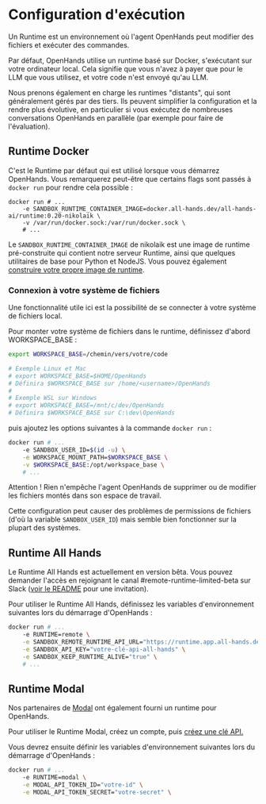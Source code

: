 

# Configuration d'exécution

Un Runtime est un environnement où l'agent OpenHands peut modifier des fichiers et exécuter des commandes.

Par défaut, OpenHands utilise un runtime basé sur Docker, s'exécutant sur votre ordinateur local. Cela signifie que vous n'avez à payer que pour le LLM que vous utilisez, et votre code n'est envoyé qu'au LLM.

Nous prenons également en charge les runtimes "distants", qui sont généralement gérés par des tiers. Ils peuvent simplifier la configuration et la rendre plus évolutive, en particulier si vous exécutez de nombreuses conversations OpenHands en parallèle (par exemple pour faire de l'évaluation).

## Runtime Docker
C'est le Runtime par défaut qui est utilisé lorsque vous démarrez OpenHands. Vous remarquerez peut-être que certains flags sont passés à `docker run` pour rendre cela possible :

```
docker run # ...
    -e SANDBOX_RUNTIME_CONTAINER_IMAGE=docker.all-hands.dev/all-hands-ai/runtime:0.20-nikolaik \
    -v /var/run/docker.sock:/var/run/docker.sock \
    # ...
```

Le `SANDBOX_RUNTIME_CONTAINER_IMAGE` de nikolaik est une image de runtime pré-construite qui contient notre serveur Runtime, ainsi que quelques utilitaires de base pour Python et NodeJS. Vous pouvez également [construire votre propre image de runtime](how-to/custom-sandbox-guide).

### Connexion à votre système de fichiers
Une fonctionnalité utile ici est la possibilité de se connecter à votre système de fichiers local.

Pour monter votre système de fichiers dans le runtime, définissez d'abord WORKSPACE_BASE :
```bash
export WORKSPACE_BASE=/chemin/vers/votre/code

# Exemple Linux et Mac
# export WORKSPACE_BASE=$HOME/OpenHands
# Définira $WORKSPACE_BASE sur /home/<username>/OpenHands
#
# Exemple WSL sur Windows
# export WORKSPACE_BASE=/mnt/c/dev/OpenHands
# Définira $WORKSPACE_BASE sur C:\dev\OpenHands
```

puis ajoutez les options suivantes à la commande `docker run` :

```bash
docker run # ...
    -e SANDBOX_USER_ID=$(id -u) \
    -e WORKSPACE_MOUNT_PATH=$WORKSPACE_BASE \
    -v $WORKSPACE_BASE:/opt/workspace_base \
    # ...
```

Attention ! Rien n'empêche l'agent OpenHands de supprimer ou de modifier les fichiers montés dans son espace de travail.

Cette configuration peut causer des problèmes de permissions de fichiers (d'où la variable `SANDBOX_USER_ID`) mais semble bien fonctionner sur la plupart des systèmes.

## Runtime All Hands
Le Runtime All Hands est actuellement en version bêta. Vous pouvez demander l'accès en rejoignant le canal #remote-runtime-limited-beta sur Slack ([voir le README](https://github.com/All-Hands-AI/OpenHands?tab=readme-ov-file#-join-our-community) pour une invitation).

Pour utiliser le Runtime All Hands, définissez les variables d'environnement suivantes lors du démarrage d'OpenHands :

```bash
docker run # ...
    -e RUNTIME=remote \
    -e SANDBOX_REMOTE_RUNTIME_API_URL="https://runtime.app.all-hands.dev" \
    -e SANDBOX_API_KEY="votre-clé-api-all-hands" \
    -e SANDBOX_KEEP_RUNTIME_ALIVE="true" \
    # ...
```

## Runtime Modal
Nos partenaires de [Modal](https://modal.com/) ont également fourni un runtime pour OpenHands.

Pour utiliser le Runtime Modal, créez un compte, puis [créez une clé API.](https://modal.com/settings)

Vous devrez ensuite définir les variables d'environnement suivantes lors du démarrage d'OpenHands :
```bash
docker run # ...
    -e RUNTIME=modal \
    -e MODAL_API_TOKEN_ID="votre-id" \
    -e MODAL_API_TOKEN_SECRET="votre-secret" \
```
